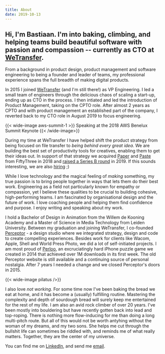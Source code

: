 ```yaml
---
title: About
date: 2019-10-13
---
```


## **Hi, I'm Bastiaan.** I'm into baking, climbing, and helping teams build beautiful software with passion and compassion -- currently as CTO at [WeTransfer](https://wetransfer.com). 

From a background in product design, product management and software engineering to being a founder and leader of teams, my professional experience spans the full breadth of making digital products. 

In 2015 I joined [WeTransfer](https://wetransfer.com) (and I'm still there!) as VP Engineering. I led a small team of engineers through the delicious chaos of scaling a start-up, ending up as CTO in the process. I then intiated and led the introduction of Product Management, taking on the CPTO role. After almost 2 years as CPTO and with product management an established part of the company, I reverted back to my CTO role in August 2019 to focus engineering. 

{{< wide-image aws-summit-1 >}}
    Speaking at the 2018 AWS Benelux Summit Keynote
{{< /wide-image>}}

During my time at WeTransfer I have helped shift the product strategy from being focused on file transfer to _being behind every great idea_. We are building the best set of productivity tools for creatives, enabling them to get their ideas out. In support of that strategy we acquired [Paper](http://paper.bywetransfer.com) and [Paste](https://paste.bywetransfer.com/) from FiftyThree in 2018 and [raised a Series B round](https://techcrunch.com/2019/08/19/wetransfer-cash/) in 2019. If this sounds interesting, we are also [hiring](https://wetransfer.homerun.co) ;)

While I love technology and the magical feeling of _making_ something, my true passion is to bring people together in ways that lets them do their best work. Engineering as a field not particularly known for empathy or compassion, yet I believe these qualities to be crucial to building cohesive, high-performing teams. I am fascinated by organisational design and the future of work. I love coaching people and helping them find confidence and purpose. I enjoy writing and speaking about my work.

I hold a Bachelor of Design in Animation from the Willem de Kooning Academy and a Master of Science in Media Technology from Leiden University. Between my graduation and joining WeTransfer, I co-founded [Perceptor](http://perceptor.nl/) - a design studio where we integrated strategy, design and code to create compelling experiences. Besides work for clients like Wacom, Apple, Shell and World Press Photo, we did a lot of self-initiated projects. I am most proud of [Perloo](https://www.engadget.com/2014/02/24/perloo-is-a-free-physics-based-puzzler-that-is-clever-and-engagi), an excruciatingly hard iPhone puzzle game we created in 2014 that achieved over 1M downloads in its first week. The old Perceptor website is still available and a continuing source of personal nostalgia. After 7 years I needed a change and we closed Perceptor's doors in 2015.

{{< wide-image pilatus />}}

I also love _not working_. For some time now I've been baking the bread we eat at home, and it has become a (usually) fulfilling routine. Mastering the complexity and depth of sourdough bread will surely keep me entertained for the rest of my life. I am also an avid rock climber of over 20 years. I've been mostly into bouldering but have recently gotten back into lead and top-roping. There is nothing more flow-inducing for me than doing a long multi-pitch route. But all of this would not be worth antyhing without the woman of my dreams, and my two sons. She helps me cut through the bullshit life can sometimes be riddled with, and reminds me of what really matters. Together, they are the center of my universe.

You can find me on [LinkedIn](https://www.linkedin.com/in/bastiaanterhorst/), and send me [email](mailto:hi@bastiaan.cc).